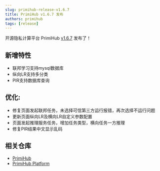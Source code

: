 ```yaml
---
slug: primihub-release-v1.6.7
title: PrimiHub v1.6.7 发布
authors: primihub
tags: [release]
---
```


开源隐私计算平台 PrimiHub [v1.6.7](https://github.com/primihub/primihub/releases/tag/1.6.7) 发布了！

## 新增特性

- 联邦学习支持mysql数据库
- 纵向LR支持多分类
- PIR支持数据库查询

## 优化:

- 修复页面发起联邦任务，未选择可信第三方运行报错，再次选择不运行问题
- 更新页面纵向LR及横向LR自定义参数配置
- 页面发起推理服务任务，增加任务类型，横向任务一方推理
- 修复PIR结果中文显示乱码

## 相关仓库

* [PrimiHub](https://github.com/primihub/primihub)
* [PrimiHub Platform](https://github.com/primihub/primihub-platform)